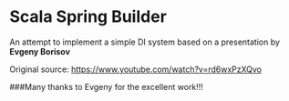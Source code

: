 # Scala Spring Builder

An attempt to implement a simple DI system based on a presentation by **Evgeny Borisov**

Original source: https://www.youtube.com/watch?v=rd6wxPzXQvo

###Many thanks to Evgeny for the excellent work!!!
